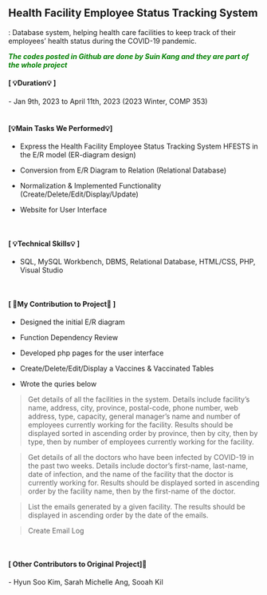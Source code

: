 
## Health Facility Employee Status Tracking System
: Database system, helping health care facilities to keep track of their employees’ health status during the COVID-19 pandemic.

***<span style="color:green">The codes posted in Github are done by Suin Kang and they are part of the whole project</span>***


<h4>[ 💡Duration💡 ]</h4>
- Jan 9th, 2023 to April 11th, 2023 (2023 Winter, COMP 353)

<br>
<br>

<h4>[💡Main Tasks We Performed💡]</h4>


- Express the Health Facility Employee Status Tracking System HFESTS in the E/R model (ER-diagram design)

- Conversion from E/R Diagram to Relation (Relational Database)
  
- Normalization & Implemented Functionality (Create/Delete/Edit/Display/Update)
  
- Website for User Interface 

<br>

<h4>[ 💡Technical Skills💡 ]</h4>

- SQL, MySQL Workbench, DBMS, Relational Database, HTML/CSS, PHP, Visual Studio

<br>

<h4>[ 🎯My Contribution to Project🎯 ]</h4>

- Designed the initial E/R diagram

- Function Dependency Review

- Developed php pages for the user interface 

- Create/Delete/Edit/Display a Vaccines & Vaccinated Tables

- Wrote the quries below

  
> Get details of all the facilities in the system.
Details include facility’s name, address, city,
province, postal-code, phone number, web
address, type, capacity, general manager’s
name and number of employees currently
working for the facility. Results should be
displayed sorted in ascending order by
province, then by city, then by type, then by
number of employees currently working for
the facility.

>Get details of all the doctors who have been
infected by COVID-19 in the past two
weeks. Details include doctor’s first-name,
last-name, date of infection, and the name
of the facility that the doctor is currently
working for. Results should be displayed
sorted in ascending order by the facility
name, then by the first-name of the doctor.

>List the emails generated by a given facility.
The results should be displayed in
ascending order by the date of the emails.

>Create Email Log

<br>


<h4> [ Other Contributors to Original Project]🙋‍</h4>
- Hyun Soo Kim, Sarah Michelle Ang, Sooah Kil 

<br>
<br>





